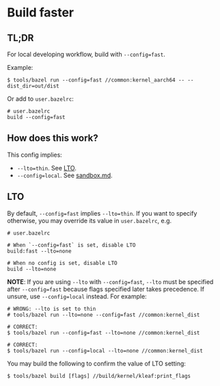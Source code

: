 # Build faster

## TL;DR

For local developing workflow, build with `--config=fast`.

Example:

```shell
$ tools/bazel run --config=fast //common:kernel_aarch64 -- --dist_dir=out/dist
```

Or add to `user.bazelrc`:

```text
# user.bazelrc
build --config=fast
```

## How does this work?

This config implies:

- `--lto=thin`. See [LTO](#lto).
- `--config=local`. See [sandbox.md](sandbox.md).

## LTO

By default, `--config=fast` implies `--lto=thin`. If you want to specify
otherwise, you may override its value in `user.bazelrc`, e.g.

```text
# user.bazelrc

# When `--config=fast` is set, disable LTO
build:fast --lto=none

# When no config is set, disable LTO
build --lto=none
```

**NOTE**: If you are using `--lto` with `--config=fast`, `--lto` must be
specified after `--config=fast` because flags specified later takes
precedence. If unsure, use `--config=local` instead. For example:

```shell
# WRONG: --lto is set to thin
# tools/bazel run --lto=none --config=fast //common:kernel_dist

# CORRECT:
$ tools/bazel run --config=fast --lto=none //common:kernel_dist

# CORRECT:
$ tools/bazel run --config=local --lto=none //common:kernel_dist
```

You may build the following to confirm the value of LTO setting:

```shell
$ tools/bazel build [flags] //build/kernel/kleaf:print_flags
```
